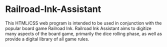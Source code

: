 # Railroad-Ink-Assistant
This HTML/CSS web program is intended to be used in conjunction with the popular board game Railroad Ink. Railroad Ink Assistant aims to digitize many aspects of the board game, primarily the dice rolling phase, as well as provide a digital library of all game rules.
